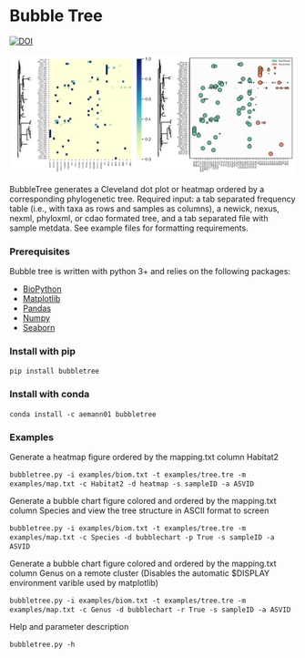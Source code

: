 # Bubble Tree

[![DOI](https://zenodo.org/badge/DOI/10.5281/zenodo.5114948.svg)](https://doi.org/10.5281/zenodo.5114948)

![example](img/figexample.png)

BubbleTree generates a Cleveland dot plot or heatmap ordered by a corresponding phylogenetic tree. Required input: a tab separated frequency table (i.e., with taxa as rows and samples as columns), a newick, nexus, nexml, phyloxml, or cdao formated tree, and a tab separated file with sample metdata. See example files for formatting requirements.

### Prerequisites

Bubble tree is written with python 3+ and relies on the following packages:

* [BioPython](https://biopython.org/) 
* [Matplotlib](https://matplotlib.org/)
* [Pandas](https://pandas.pydata.org/)
* [Numpy](http://www.numpy.org/)
* [Seaborn](https://seaborn.pydata.org/)

### Install with pip

```
pip install bubbletree
```

### Install with conda

```
conda install -c aemann01 bubbletree
```

### Examples
Generate a heatmap figure ordered by the mapping.txt column Habitat2
```
bubbletree.py -i examples/biom.txt -t examples/tree.tre -m examples/map.txt -c Habitat2 -d heatmap -s sampleID -a ASVID
```

Generate a bubble chart figure colored and ordered by the mapping.txt column Species and view the tree structure in ASCII format to screen
```
bubbletree.py -i examples/biom.txt -t examples/tree.tre -m examples/map.txt -c Species -d bubblechart -p True -s sampleID -a ASVID
```

Generate a bubble chart figure colored and ordered by the mapping.txt column Genus on a remote cluster (Disables the automatic $DISPLAY environment varible used by matplotlib)
```
bubbletree.py -i examples/biom.txt -t examples/tree.tre -m examples/map.txt -c Genus -d bubblechart -r True -s sampleID -a ASVID
```

Help and parameter description
```
bubbletree.py -h
```
